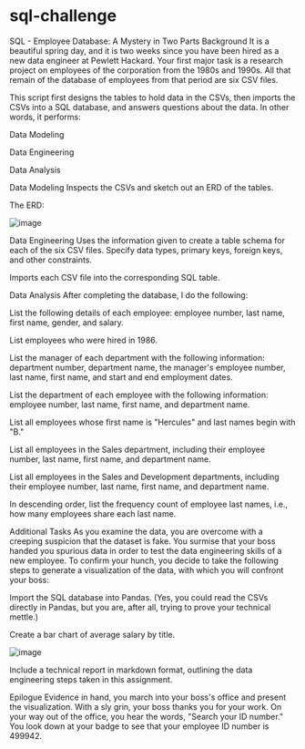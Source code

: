 # sql-challenge

SQL - Employee Database: A Mystery in Two Parts
Background
It is a beautiful spring day, and it is two weeks since you have been hired as a new data engineer at Pewlett Hackard. Your first major task is a research project on employees of the corporation from the 1980s and 1990s. All that remain of the database of employees from that period are six CSV files.

This script first designs the tables to hold data in the CSVs, then imports the CSVs into a SQL database, and answers questions about the data. In other words, it performs:

Data Modeling

Data Engineering

Data Analysis

Data Modeling
Inspects the CSVs and sketch out an ERD of the tables.

The ERD:

![image](https://user-images.githubusercontent.com/107507099/204170868-0b6af579-c660-493c-a4da-223b378ca6ce.png)

Data Engineering
Uses the information given to create a table schema for each of the six CSV files. Specify data types, primary keys, foreign keys, and other constraints.

Imports each CSV file into the corresponding SQL table.

Data Analysis
After completing the database, I do the following:

List the following details of each employee: employee number, last name, first name, gender, and salary.

List employees who were hired in 1986.

List the manager of each department with the following information: department number, department name, the manager's employee number, last name, first name, and start and end employment dates.

List the department of each employee with the following information: employee number, last name, first name, and department name.

List all employees whose first name is "Hercules" and last names begin with "B."

List all employees in the Sales department, including their employee number, last name, first name, and department name.

List all employees in the Sales and Development departments, including their employee number, last name, first name, and department name.

In descending order, list the frequency count of employee last names, i.e., how many employees share each last name.

Additional Tasks
As you examine the data, you are overcome with a creeping suspicion that the dataset is fake. You surmise that your boss handed you spurious data in order to test the data engineering skills of a new employee. To confirm your hunch, you decide to take the following steps to generate a visualization of the data, with which you will confront your boss:

Import the SQL database into Pandas. (Yes, you could read the CSVs directly in Pandas, but you are, after all, trying to prove your technical mettle.)

Create a bar chart of average salary by title.

![image](https://user-images.githubusercontent.com/107507099/204170950-3dc74f76-ed00-4a89-9991-1fb8b0bbe65a.png)

Include a technical report in markdown format, outlining the data engineering steps taken in this assignment.

Epilogue
Evidence in hand, you march into your boss's office and present the visualization. With a sly grin, your boss thanks you for your work. On your way out of the office, you hear the words, "Search your ID number." You look down at your badge to see that your employee ID number is 499942.
